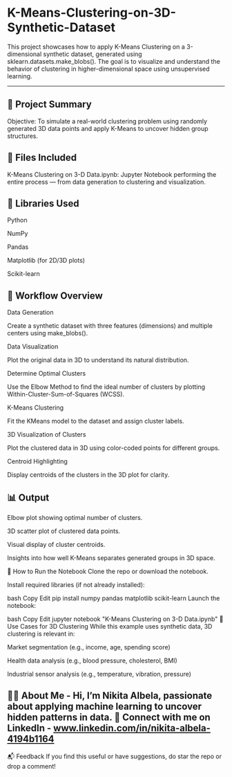 # K-Means-Clustering-on-3D-Synthetic-Dataset
This project showcases how to apply K-Means Clustering on a 3-dimensional synthetic dataset, generated using sklearn.datasets.make_blobs(). The goal is to visualize and understand the behavior of clustering in higher-dimensional space using unsupervised learning.

----------------------------------------------------------------------------------------------------------------------------------------------------------------------------
🧪 Project Summary
----------------------------------------------------------------------------------------------------------------------------------------------------------------------------
Objective:
To simulate a real-world clustering problem using randomly generated 3D data points and apply K-Means to uncover hidden group structures.

📁 Files Included
----------------------------------------------------------------------------------------------------------------------------------------------------------------------------
K-Means Clustering on 3-D Data.ipynb: Jupyter Notebook performing the entire process — from data generation to clustering and visualization.

🧰 Libraries Used
----------------------------------------------------------------------------------------------------------------------------------------------------------------------------
Python

NumPy

Pandas

Matplotlib (for 2D/3D plots)

Scikit-learn

🧠 Workflow Overview
----------------------------------------------------------------------------------------------------------------------------------------------------------------------------
Data Generation

Create a synthetic dataset with three features (dimensions) and multiple centers using make_blobs().

Data Visualization

Plot the original data in 3D to understand its natural distribution.

Determine Optimal Clusters

Use the Elbow Method to find the ideal number of clusters by plotting Within-Cluster-Sum-of-Squares (WCSS).

K-Means Clustering

Fit the KMeans model to the dataset and assign cluster labels.

3D Visualization of Clusters

Plot the clustered data in 3D using color-coded points for different groups.

Centroid Highlighting

Display centroids of the clusters in the 3D plot for clarity.

📊 Output
----------------------------------------------------------------------------------------------------------------------------------------------------------------------------
Elbow plot showing optimal number of clusters.

3D scatter plot of clustered data points.

Visual display of cluster centroids.

Insights into how well K-Means separates generated groups in 3D space.

🚀 How to Run the Notebook
Clone the repo or download the notebook.

Install required libraries (if not already installed):

bash
Copy
Edit
pip install numpy pandas matplotlib scikit-learn
Launch the notebook:

bash
Copy
Edit
jupyter notebook "K-Means Clustering on 3-D Data.ipynb"
📌 Use Cases for 3D Clustering
While this example uses synthetic data, 3D clustering is relevant in:

Market segmentation (e.g., income, age, spending score)

Health data analysis (e.g., blood pressure, cholesterol, BMI)

Industrial sensor analysis (e.g., temperature, vibration, pressure)

🧑‍💼 About Me - 
Hi, I’m Nikita Albela, passionate about applying machine learning to uncover hidden patterns in data.
🔗 Connect with me on LinkedIn - www.linkedin.com/in/nikita-albela-4194b1164
----------------------------------------------------------------------------------------------------------------------------------------------------------------------------
📬 Feedback
If you find this useful or have suggestions, do star the repo or drop a comment!

